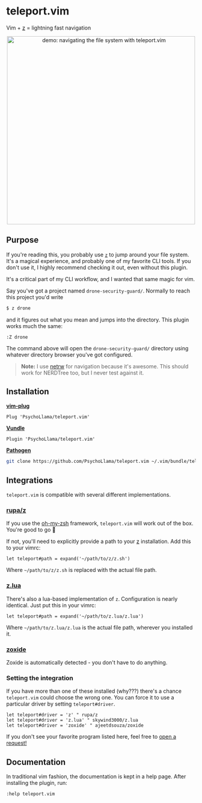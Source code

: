 # teleport.vim
Vim + [z](https://github.com/rupa/z) = lightning fast navigation

<p align="center">
  <img alt="demo: navigating the file system with teleport.vim" src="https://cdn.rawgit.com/PsychoLlama/teleport.vim/master/assets/demo.gif" width="500" />
</p>

## Purpose
If you're reading this, you probably use [`z`](https://github.com/rupa/z)
to jump around your file system. It's a magical experience, and probably
one of my favorite CLI tools. If you don't use it, I highly recommend
checking it out, even without this plugin.

It's a critical part of my CLI workflow, and I wanted that same magic for vim.

Say you've got a project named `drone-security-guard/`. Normally to reach
this project you'd write

```sh
$ z drone
```

and it figures out what you mean and jumps into the directory. This plugin
works much the same:

```viml
:Z drone
```

The command above will open the `drone-security-guard/` directory using
whatever directory browser you've got configured.

> **Note:** I use [netrw](https://shapeshed.com/vim-netrw/) for navigation
  because it's awesome. This should work for NERDTree too, but I never test
  against it.

## Installation
[**vim-plug**](https://github.com/junegunn/vim-plug)
```viml
Plug 'PsychoLlama/teleport.vim'
```

[**Vundle**](https://github.com/VundleVim/Vundle.vim)
```viml
Plugin 'PsychoLlama/teleport.vim'
```

[**Pathogen**](https://github.com/tpope/vim-pathogen)
```sh
git clone https://github.com/PsychoLlama/teleport.vim ~/.vim/bundle/teleport.vim
```

## Integrations
`teleport.vim` is compatible with several different implementations.

### [rupa/z](https://github.com/rupa/z)
If you use the [oh-my-zsh](https://github.com/robbyrussell/oh-my-zsh)
framework, `teleport.vim` will work out of the box. You're good to go :rocket:

If not, you'll need to explicitly provide a path to your
[z](https://github.com/rupa/z) installation. Add this to your vimrc:

```viml
let teleport#path = expand('~/path/to/z/z.sh')
```

Where `~/path/to/z/z.sh` is replaced with the actual file path.

### [z.lua](https://github.com/skywind3000/z.lua)
There's also a lua-based implementation of `z`. Configuration is nearly
identical. Just put this in your vimrc:

```viml
let teleport#path = expand('~/path/to/z.lua/z.lua')
```

Where `~/path/to/z.lua/z.lua` is the actual file path, wherever you installed
it.

### [zoxide](https://github.com/ajeetdsouza/zoxide)
Zoxide is automatically detected - you don't have to do anything.

### Setting the integration
If you have more than one of these installed (why???) there's a chance
`teleport.vim` could choose the wrong one. You can force it to use
a particular driver by setting `teleport#driver`.

```viml
let teleport#driver = 'z' " rupa/z
let teleport#driver = 'z.lua' " skywind3000/z.lua
let teleport#driver = 'zoxide' " ajeetdsouza/zoxide
```

If you don't see your favorite program listed here, feel free to [open
a request!](https://github.com/PsychoLlama/teleport.vim/issues/new?title=%5BRequest%5D%20New%20Integration&body=Can%20haz%20%3Cplugin%3E%20integration%3F)

## Documentation
In traditional vim fashion, the documentation is kept in a help page.
After installing the plugin, run:

```viml
:help teleport.vim
```
